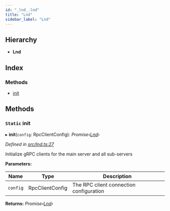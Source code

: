 ```yaml
---
id: "_lnd_.lnd"
title: "Lnd"
sidebar_label: "Lnd"
---
```


## Hierarchy

* **Lnd**

## Index

### Methods

* [init](_lnd_.lnd.md#static-init)

## Methods

### `Static` init

▸ **init**(`config`: RpcClientConfig): *Promise‹[Lnd](_lnd_.lnd.md)›*

*Defined in [src/lnd.ts:27](https://github.com/comit-network/comit-js-sdk/blob/a4cf34a/src/lnd.ts#L27)*

Initialize gRPC clients for the main server and all sub-servers

**Parameters:**

Name | Type | Description |
------ | ------ | ------ |
`config` | RpcClientConfig | The RPC client connection configuration  |

**Returns:** *Promise‹[Lnd](_lnd_.lnd.md)›*

